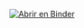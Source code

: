 [![Abrir en Binder](https://mybinder.org/badge_logo.svg)](https://mybinder.org/v2/gh/hackingsecurity/Python_Data_Science_ML_DL/tree/main/2-Programacion-python)
